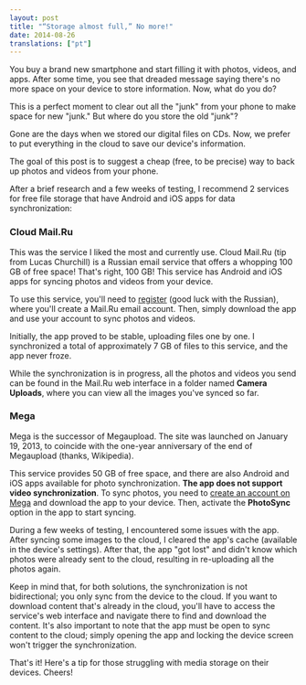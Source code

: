 ```yaml
---
layout: post
title: "“Storage almost full,” No more!"
date: 2014-08-26
translations: ["pt"]
---
```


<p class="intro"><span class="dropcap">Y</span>ou buy a brand new smartphone and start filling it with photos, videos, and apps. After some time, you see that dreaded message saying there's no more space on your device to store information. Now, what do you do?</p>

This is a perfect moment to clear out all the "junk" from your phone to make space for new "junk." But where do you store the old "junk"?

Gone are the days when we stored our digital files on CDs. Now, we prefer to put everything in the cloud to save our device's information.

The goal of this post is to suggest a cheap (free, to be precise) way to back up photos and videos from your phone.

After a brief research and a few weeks of testing, I recommend 2 services for free file storage that have Android and iOS apps for data synchronization:

### Cloud Mail.Ru

This was the service I liked the most and currently use. Cloud Mail.Ru (tip from Lucas Churchill) is a Russian email service that offers a whopping 100 GB of free space! That's right, 100 GB! This service has Android and iOS apps for syncing photos and videos from your device.

To use this service, you'll need to [register][registration-mailru] (good luck with the Russian), where you'll create a Mail.Ru email account. Then, simply download the app and use your account to sync photos and videos.

Initially, the app proved to be stable, uploading files one by one. I synchronized a total of approximately 7 GB of files to this service, and the app never froze.

While the synchronization is in progress, all the photos and videos you send can be found in the Mail.Ru web interface in a folder named **Camera Uploads**, where you can view all the images you've synced so far.

### Mega

Mega is the successor of Megaupload. The site was launched on January 19, 2013, to coincide with the one-year anniversary of the end of Megaupload (thanks, Wikipedia).

This service provides 50 GB of free space, and there are also Android and iOS apps available for photo synchronization. **The app does not support video synchronization**. To sync photos, you need to [create an account on Mega][registration-mega] and download the app to your device. Then, activate the **PhotoSync** option in the app to start syncing.

During a few weeks of testing, I encountered some issues with the app. After syncing some images to the cloud, I cleared the app's cache (available in the device's settings). After that, the app "got lost" and didn't know which photos were already sent to the cloud, resulting in re-uploading all the photos again.

Keep in mind that, for both solutions, the synchronization is not bidirectional; you only sync from the device to the cloud. If you want to download content that's already in the cloud, you'll have to access the service's web interface and navigate there to find and download the content. It's also important to note that the app must be open to sync content to the cloud; simply opening the app and locking the device screen won't trigger the synchronization.

That's it! Here's a tip for those struggling with media storage on their devices. Cheers!

[registration-mailru]: https://account.mail.ru/signup
[registration-mega]:   https://mega.nz/register